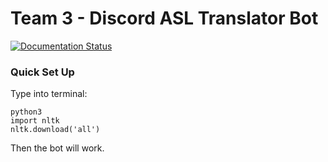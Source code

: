 # Team 3 - Discord ASL Translator Bot
[![Documentation Status](https://readthedocs.org/projects/team-3/badge/?version=latest)](https://team-3.readthedocs.io/en/latest/?badge=latest)

### Quick Set Up
Type into terminal:
```
python3
import nltk
nltk.download('all')
```
Then the bot will work.
